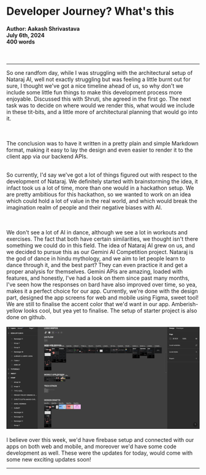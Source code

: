 # Developer Journey? What's this

#### Author: Aakash Shrivastava<br>July 6th, 2024<br>400 words

<br>

---

So one randfom day, while I was struggling with the architectural setup of Nataraj AI, well not exactly struggling but was feeling a little burnt out for sure, I thought we've got a nice timeline ahead of us, so why don't we include some little fun things to make this development process more enjoyable. Discussed this with Shruti, she agreed in the first go. The next task was to decide on where would we render this, what would we include in these tit-bits, and a little more of architectural planning that would go into it.

<br><br>
The conclusion was to have it written in a pretty plain and simple Markdown format, making it easy to lay the design and even easier to render it to the client app via our backend APIs.
<br><br>

So currently, I'd say we've got a lot of things figured out with respect to the development of Nataraj. We definitely started with brainstorming the idea, it infact took us a lot of time, more than one would in a hackathon setup. We are pretty ambitious for this hackathon, so we wanted to work on an idea which could hold a lot of value in the real world, and which would break the imagination realm of people and their negative biases with AI. 

<br><br>
We don't see a lot of AI in dance, although we see a lot in workouts and exercises. The fact that both have certain similarities, we thought isn't there something we could do in this field. The idea of Nataraj AI grew on us, and we decided to pursue this as our Gemini AI Competition project. Nataraj is the god of dance in hindu mythology, and we aim to let people learn to dance through it, and the best part? They can even practice it and get a proper analysis for themselves. Gemini APis are amazing, loaded with features, and honestly, I've had a look on them since past many months, I've seen how the responses on bard have also improved over time, so yea, makes it a perfect choice for our app. Currently, we're done with the design part, designed the app screens for web and mobile using Figma, sweet tool! We are still to finalise the accent color that we'd want in our app. Amberish-yellow looks cool, but yea yet to finalise. The setup of starter project is also done on github.
<br><br>
![Alt text](image.png)
<br><br>
I believe over this week, we'd have firebase setup and connected with our apps on both web and mobile, and moreover we'd have some code development as well. These were the updates for today, would come with some new exciting updates soon!

---